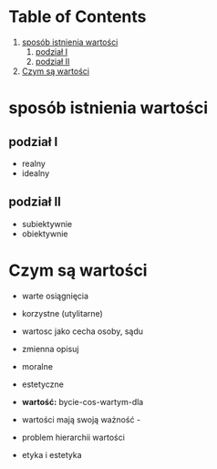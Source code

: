 
# Table of Contents

1.  [sposób istnienia wartości](#org0d44f81)
    1.  [podział I](#orgea77a80)
    2.  [podział II](#org590970e)
2.  [Czym są wartości](#org7a5d8d9)



<a id="org0d44f81"></a>

# sposób istnienia wartości


<a id="orgea77a80"></a>

## podział I

-   realny
-   idealny


<a id="org590970e"></a>

## podział II

-   subiektywnie
-   obiektywnie


<a id="org7a5d8d9"></a>

# Czym są wartości

-   warte osiągnięcia
-   korzystne (utylitarne)
-   wartosc jako cecha osoby, sądu
-   zmienna opisuj
-   moralne
-   estetyczne

-   **wartość:** bycie-cos-wartym-dla

-   wartości mają swoją ważność -
-   problem hierarchii wartości
-   etyka i estetyka

